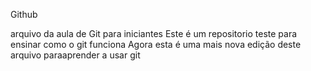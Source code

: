 Github

arquivo da aula de Git para iniciantes
Este é um repositorio teste para ensinar como o git funciona
Agora esta é uma mais nova edição deste arquivo paraaprender a usar git